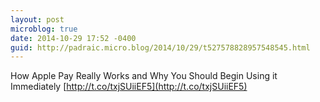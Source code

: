 ```yaml
---
layout: post
microblog: true
date: 2014-10-29 17:52 -0400
guid: http://padraic.micro.blog/2014/10/29/t527578828957548545.html
---
```

How Apple Pay Really Works and Why You Should Begin Using it Immediately [http://t.co/txjSUiiEF5](http://t.co/txjSUiiEF5)
